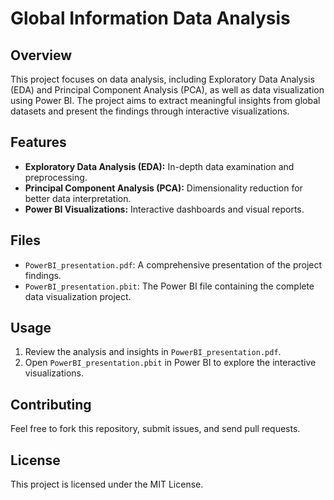 # Global Information Data Analysis

## Overview
This project focuses on data analysis, including Exploratory Data Analysis (EDA) and Principal Component Analysis (PCA), as well as data visualization using Power BI. The project aims to extract meaningful insights from global datasets and present the findings through interactive visualizations.

## Features
- **Exploratory Data Analysis (EDA):** In-depth data examination and preprocessing.
- **Principal Component Analysis (PCA):** Dimensionality reduction for better data interpretation.
- **Power BI Visualizations:** Interactive dashboards and visual reports.

## Files
- `PowerBI_presentation.pdf`: A comprehensive presentation of the project findings.
- `PowerBI_presentation.pbit`: The Power BI file containing the complete data visualization project.

## Usage
1. Review the analysis and insights in `PowerBI_presentation.pdf`.
2. Open `PowerBI_presentation.pbit` in Power BI to explore the interactive visualizations.

## Contributing
Feel free to fork this repository, submit issues, and send pull requests.

## License
This project is licensed under the MIT License.
